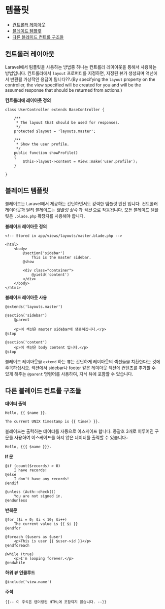 # 템플릿

- [컨트롤러 레이아웃](#controller-layouts)
- [블레이드 템플릿](#blade-templating-engine)
- [다른 블레이드 컨트롤 구조들](#other-blade-control-structures)

<a name="controller-layouts"></a>
## 컨트롤러 레이아웃

Laravel에서 팀플릿을 사용하는 방법중 하나는 컨트롤러 레이아웃을 통해서 사용하는 방법입니다. 컨트롤러에서 `layout` 프로퍼티를 지정하면, 지정된 뷰가 생성되며 액션에서 반환될 가상적인 응답이 됩니다??.(By specifying the `layout` property on the controller, the view specified will be created for you and will be the assumed response that should be returned from actions.)

**컨트롤러에 레이아웃 정의**

    class UserController extends BaseController {
  
  		/**
  		 * The layout that should be used for responses.
  		 */
  		protected $layout = 'layouts.master';
  
  		/**
  		 * Show the user profile.
  		 */
  		public function showProfile()
  		{
  			$this->layout->content = View::make('user.profile');
  		}
  
  	}

<a name="blade-template-engine"></a>
## 블레이드 템플릿

블레이드는 Laravel에서 제공하는 간단하면서도 강력한 템플릿 엔진 입니다. 컨트롤러 레이아웃과 달리 블레이드는  _템플릿 상속_ 과 _섹션_ 으로 작동됩니다. 모든 블레이드 템플릿은 `.blade.php` 확장자를 사용해야 합니다.

**블레이드 레이아웃 정의**

	<!-- Stored in app/views/layouts/master.blade.php -->

	<html>
		<body>
			@section('sidebar')
				This is the master sidebar.
			@show

			<div class="container">
				@yield('content')
			</div>
		</body>
	</html>

**블레이드 레이아웃 사용**

	@extends('layouts.master')

	@section('sidebar')
		@parent

		<p>이 섹션은 master sidebar에 덧붙혀집니다.</p>
	@stop

	@section('content')
		<p>이 섹션은 body content 입니다.</p>
	@stop

블레이드 레이아웃을 `extend` 하는 뷰는 간단하게 레이아웃의 섹션들을 치환한다는 것에 주목하십시오. 섹션에서 sidebar나 footer 같은 레이아웃 섹션에 컨텐츠를 추가할 수 있게 해주는 `@parent` 명령어를 사용하여, 자식 뷰에 포함할 수 있습니다.

<a name="other-blade-control-structures"></a>
## 다른 블레이드 컨트롤 구조들

**데이터 출력**

	Hello, {{ $name }}.

	The current UNIX timestamp is {{ time() }}.

블레이드는 출력하는 데이터를 자동으로 이스케이프 합니다. 중괄호 3개로 이루어진 구문를 사용하여 이스케이프를 하지 않은 데이터를 출력할 수 있습니다.:

	Hello, {{{ $name }}}.

**If 문**

	@if (count($records) > 0)
		I have records!
	@else
		I don't have any records!
	@endif

	@unless (Auth::check())
		You are not signed in.
	@endunless

**반복문**

	@for ($i = 0; $i < 10; $i++)
		The current value is {{ $i }}
	@endfor

	@foreach ($users as $user)
		<p>This is user {{ $user->id }}</p>
	@endforeach

	@while (true)
		<p>I'm looping forever.</p>
	@endwhile

**하위 뷰 인클루드**

	@include('view.name')

**주석**

	{{-- 이 주석은 렌더링된 HTML에 포함되지 않습니다. --}}
